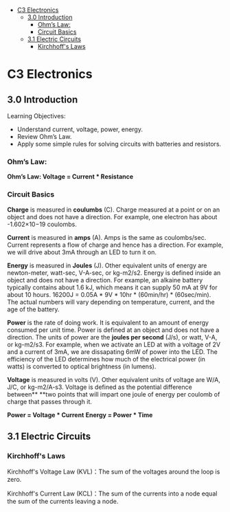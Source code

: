 - [C3 Electronics](#c3-electronics)
    - [3.0 Introduction](#30-introduction)
        - [Ohm’s Law:](#ohm%E2%80%99s-law)
        - [Circuit Basics](#circuit-basics)
    - [3.1 Electric Circuits](#31-electric-circuits)
        - [Kirchhoff's Laws](#kirchhoffs-laws)


# C3 Electronics  

## 3.0 Introduction

Learning Objectives:

* Understand current, voltage, power, energy.
* Review Ohm’s Law.
* Apply some simple rules for solving circuits with batteries and resistors.

### Ohm’s Law:

**Ohm’s Law: Voltage = Current * Resistance**

### Circuit Basics

**Charge** is measured in **coulumbs** (C). Charge measured at a point or on an object and does not have a direction. For example, one electron has about -1.602×10−19 coulombs.

**Current** is measured in **amps** (A). Amps is the same as coulombs/sec. Current represents a flow of charge and hence has a direction. For example, we will drive about 3mA through an LED to turn it on.

**Energy** is measured in **Joules** (J). Other equivalent units of energy are newton-meter, watt-sec, V-A-sec, or kg-m2/s2. Energy is defined inside an object and does not have a direction. For example, an alkaine battery typically contains about 1.6 kJ, which means it can supply 50 mA at 9V for about 10 hours. 16200J = 0.05A * 9V * 10hr * (60min/hr) * (60sec/min). The actual numbers will vary depending on temperature, current, and the age of the battery.

**Power** is the rate of doing work. It is equivalent to an amount of energy consumed per unit time. Power is defined at an object and does not have a direction. The units of power are the **joules per second** (J/s), or watt, V-A, or kg-m2/s3. For example, when we activate an LED at with a voltage of 2V and a current of 3mA, we are dissapating 6mW of power into the LED. The efficiency of the LED determines how much of the electrical power (in watts) is converted to optical brightness (in lumens).

**Voltage** is measured in volts (V). Other equivalent units of voltage are W/A, J/C, or kg-m2/A-s3. Voltage is defined as the potential difference between** **two points that will impart one joule of energy per coulomb of charge that passes through it.


**Power = Voltage * Current**
**Energy = Power * Time**

## 3.1 Electric Circuits  

### Kirchhoff's Laws

Kirchhoff's Voltage Law (KVL)：The sum of the voltages around the loop is zero.

Kirchhoff's Current Law (KCL)：The sum of the currents into a node equal the sum of the currents leaving a node.




